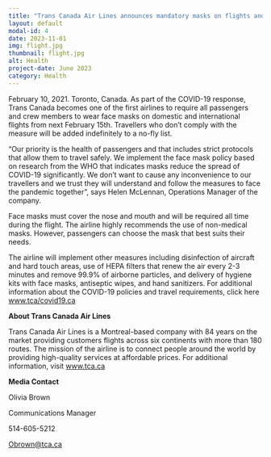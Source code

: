 ```yaml
---
title: "Trans Canada Air Lines announces mandatory masks on flights and restrictions for passengers who don’t comply"
layout: default
modal-id: 4
date: 2023-11-01
img: flight.jpg
thumbnail: flight.jpg
alt: Health
project-date: June 2023
category: Health
---
```


February 10, 2021. Toronto, Canada. As part of the COVID-19 response, Trans Canada becomes one of the first airlines to require all passengers and crew members to wear face
masks on domestic and international flights from next February 15th. Travellers who don’t
comply with the measure will be added indefinitely to a no-fly list.

“Our priority is the health of passengers and that includes strict protocols that allow them to
travel safely. We implement the face mask policy based on research from the WHO that
indicates masks reduce the spread of COVID-19 significantly. We don’t want to cause any
inconvenience to our travellers and we trust they will understand and follow the measures
to face the pandemic together”, says Helen McLennan, Operations Manager of the company.

Face masks must cover the nose and mouth and will be required all time during the flight.
The airline highly recommends the use of non-medical masks. However, passengers can
choose the mask that best suits their needs.

The airline will implement other measures including disinfection of aircraft and hard touch
areas, use of HEPA filters that renew the air every 2-3 minutes and remove 99.9% of
airborne particles, and delivery of hygiene kits with face masks, antiseptic wipes, and hand
sanitizers. For additional information about the COVID-19 policies and travel requirements,
click here www.tca/covid19.ca

**About Trans Canada Air Lines**

Trans Canada Air Lines is a Montreal-based company with 84 years on the market providing
customers flights across six continents with more than 180 routes. The mission of the airline
is to connect people around the world by providing high-quality services at affordable prices.
For additional information, visit www.tca.ca


**Media Contact**

Olivia Brown

Communications Manager

514-605-5212

Obrown@tca.ca
